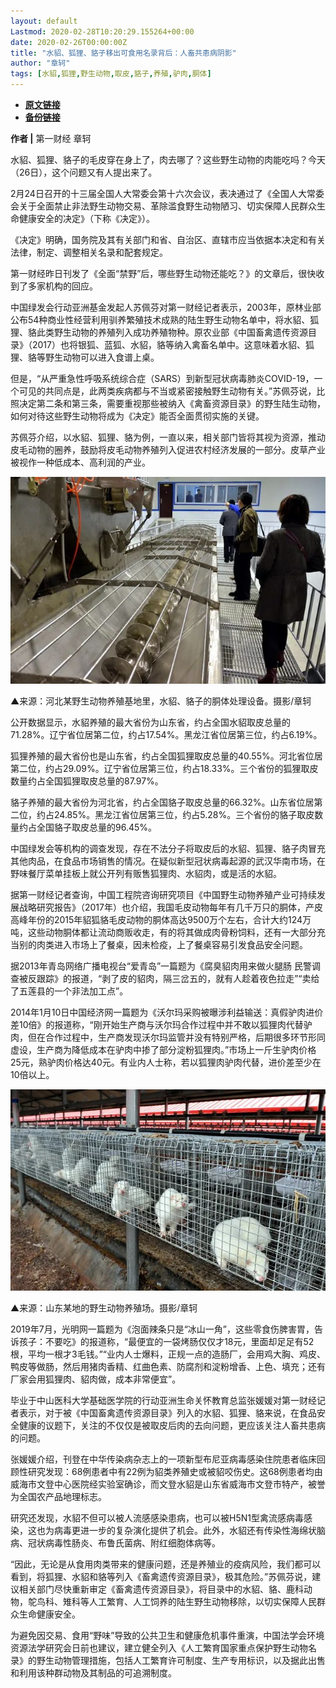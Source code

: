 ```yaml
---
layout: default
Lastmod: 2020-02-28T10:20:29.155264+00:00
date: 2020-02-26T00:00:00Z
title: "水貂、狐狸、貉子移出可食用名录背后：人畜共患病阴影"
author: "章轲"
tags: [水貂,狐狸,野生动物,取皮,貉子,养殖,驴肉,胴体]
---
```


* [**原文链接**](https://mp.weixin.qq.com/s/icBeb3PqGhSz97JXhSAcJg)
* [**备份链接**](https://archive.ph/zmE0q)


**作者 |** 第一财经 章轲

水貂、狐狸、貉子的毛皮穿在身上了，肉去哪了？这些野生动物的肉能吃吗？今天（26日），这个问题又有人提出来了。

2月24日召开的十三届全国人大常委会第十六次会议，表决通过了《全国人大常委会关于全面禁止非法野生动物交易、革除滥食野生动物陋习、切实保障人民群众生命健康安全的决定》（下称《决定》）。

《决定》明确，国务院及其有关部门和省、自治区、直辖市应当依据本决定和有关法律，制定、调整相关名录和配套规定。

第一财经昨日刊发了《全面“禁野”后，哪些野生动物还能吃？》的文章后，很快收到了多家机构的回应。

中国绿发会行动亚洲基金发起人苏佩芬对第一财经记者表示，2003年，原林业部公布54种商业性经营利用驯养繁殖技术成熟的陆生野生动物名单中，将水貂、狐狸、貉此类野生动物的养殖列入成功养殖物种。原农业部《中国畜禽遗传资源目录》（2017）也将银狐、蓝狐、水貂，貉等纳入禽畜名单中。这意味着水貂、狐狸、貉等野生动物可以进入食谱上桌。

但是，“从严重急性呼吸系统综合症（SARS）到新型冠状病毒肺炎COVID-19，一个可见的共同点是，此两类疾病都与不当或紧密接触野生动物有关。”苏佩芬说，比照决定第二条和第三条，需要重视那些被纳入《禽畜资源目录》的野生陆生动物，如何对待这些野生动物将成为《决定》能否全面贯彻实施的关键。

苏佩芬介绍，以水貂、狐狸、貉为例，一直以来，相关部门皆将其视为资源，推动皮毛动物的圈养，鼓励将皮毛动物养殖列入促进农村经济发展的一部分。皮草产业被视作一种低成本、高利润的产业。

![](/images/post/2e80877a84b5f21f22f270433e3417ad.jpg)

▲来源：河北某野生动物养殖基地里，水貂、貉子的胴体处理设备。摄影/章轲

公开数据显示，水貂养殖的最大省份为山东省，约占全国水貂取皮总量的71.28%。辽宁省位居第二位，约占17.54%。黑龙江省位居第三位，约占6.19%。

狐狸养殖的最大省份也是山东省，约占全国狐狸取皮总量的40.55%。河北省位居第二位，约占29.09%。辽宁省位居第三位，约占18.33%。三个省份的狐狸取皮数量约占全国狐狸取皮总量的87.97%。

貉子养殖的最大省份为河北省，约占全国貉子取皮总量的66.32%。山东省位居第二位，约占24.85%。黑龙江省位居第三位，约占5.28%。三个省份的貉子取皮数量约占全国貉子取皮总量的96.45%。

中国绿发会等机构的调查发现，存在不法分子将取皮后的水貂、狐狸、貉子肉冒充其他肉品，在食品市场销售的情况。在疑似新型冠状病毒起源的武汉华南市场，在野味餐厅菜单挂板上就公开列有贩售狐狸肉、水貂肉，或是活的水貂。

据第一财经记者查询，中国工程院咨询研究项目《中国野生动物养殖产业可持续发展战略研究报告》（2017年）也介绍，我国毛皮动物每年有几千万只的胴体，产皮高峰年份的2015年貂狐貉毛皮动物的胴体高达9500万个左右，合计大约124万吨，这些动物胴体都让流动商贩收走，有的将其做成肉骨粉饲料，还有一大部分充当别的肉类进入市场上了餐桌，因未检疫，上了餐桌容易引发食品安全问题。

据2013年青岛网络广播电视台“爱青岛”一篇题为《腐臭貂肉用来做火腿肠 民警调查被反跟踪》的报道，“剥了皮的貂肉，隔三岔五的，就有人趁着夜色拉走”“卖给了五莲县的一个非法加工点”。

2014年1月10日中国经济网一篇题为《沃尔玛采购被曝涉利益输送：真假驴肉进价差10倍》的报道称，“刚开始生产商与沃尔玛合作过程中并不敢以狐狸肉代替驴肉，但在合作过程中，生产商发现沃尔玛监管并没有特别严格，后期很多环节形同虚设，生产商为降低成本在驴肉中掺了部分淀粉狐狸肉。”市场上一斤生驴肉价格25元，熟驴肉价格达40元。有业内人士称，若以狐狸肉驴肉代替，进价差至少在10倍以上。

![](/images/post/c0a74716e6f4f4f686a1d105fb3a957e.jpg)

▲来源：山东某地的野生动物养殖场。摄影/章轲

2019年7月，光明网一篇题为《泡面辣条只是“冰山一角”，这些零食伤脾害胃，告诉孩子：不要吃》的报道称，“最便宜的一袋烤肠仅仅才18元，里面却足足有52根，平均一根才3毛钱。”“业内人士爆料，正规一点的造肠厂，会用鸡大胸、鸡皮、鸭皮等做肠，然后用猪肉香精、红曲色素、防腐剂和淀粉增香、上色、填充；还有厂家会用狐狸肉、貂肉做，成本非常便宜”。

毕业于中山医科大学基础医学院的行动亚洲生命关怀教育总监张媛媛对第一财经记者表示，对于被《中国畜禽遗传资源目录》列入的水貂、狐狸、貉来说，在食品安全健康的议题下，关注的不仅仅是被取皮后肉的去向问题，更应该关注人畜共患病的问题。

张媛媛介绍，刊登在中华传染病杂志上的一项新型布尼亚病毒感染住院患者临床回顾性研究发现：68例患者中有22例为貂类养殖史或被貂咬伤史。这68例患者均由威海市文登中心医院经实验室确诊，而文登水貂是山东省威海市文登市特产，被誉为全国农产品地理标志。

研究还发现，水貂不但可以被人流感感染患病，也可以被H5N1型禽流感病毒感染，这也为病毒更进一步的复杂演化提供了机会。此外，水貂还有传染性海绵状脑病、冠状病毒性肠炎、布鲁氏菌病、附红细胞体病等。

“因此，无论是从食用肉类带来的健康问题，还是养殖业的疫病风险，我们都可以看到，将狐狸、水貂和貉等列入《畜禽遗传资源目录》，极其危险。”苏佩芬说，建议相关部门尽快重新审定《畜禽遗传资源目录》，将目录中的水貂、貉、鹿科动物，鸵鸟科、雉科等人工繁育、人工饲养的陆生野生动物移除，以切实保障人民群众生命健康安全。

为避免因交易、食用“野味”导致的公共卫生和健康危机事件重演，中国法学会环境资源法学研究会日前也建议，建立健全列入《人工繁育国家重点保护野生动物名录》的野生动物管理措施，包括人工繁育许可制度、生产专用标识，以及据此出售和利用该种群动物及其制品的可追溯制度。

